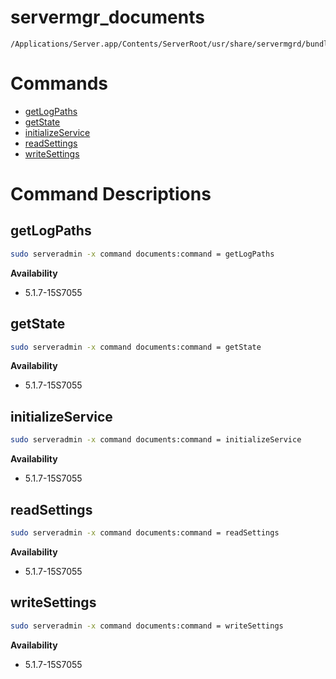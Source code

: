 # servermgr_documents

```console
/Applications/Server.app/Contents/ServerRoot/usr/share/servermgrd/bundles/servermgr_documents.bundle/Contents/MacOS/servermgr_documents
```

# Commands

* [getLogPaths](https://github.com/erikberglund/servermgr_commands/blob/master/servermgr_documents.md#getlogpaths)
* [getState](https://github.com/erikberglund/servermgr_commands/blob/master/servermgr_documents.md#getstate)
* [initializeService](https://github.com/erikberglund/servermgr_commands/blob/master/servermgr_documents.md#initializeservice)
* [readSettings](https://github.com/erikberglund/servermgr_commands/blob/master/servermgr_documents.md#readsettings)
* [writeSettings](https://github.com/erikberglund/servermgr_commands/blob/master/servermgr_documents.md#writesettings)

# Command Descriptions

## getLogPaths

```bash
sudo serveradmin -x command documents:command = getLogPaths
```

**Availability**
* 5.1.7-15S7055

## getState

```bash
sudo serveradmin -x command documents:command = getState
```

**Availability**
* 5.1.7-15S7055

## initializeService

```bash
sudo serveradmin -x command documents:command = initializeService
```

**Availability**
* 5.1.7-15S7055

## readSettings

```bash
sudo serveradmin -x command documents:command = readSettings
```

**Availability**
* 5.1.7-15S7055

## writeSettings

```bash
sudo serveradmin -x command documents:command = writeSettings
```

**Availability**
* 5.1.7-15S7055

